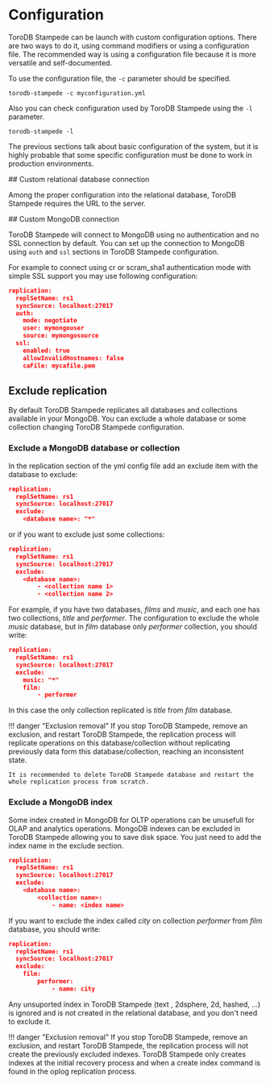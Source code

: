 <h1>Configuration</h1>

ToroDB Stampede can be launch with custom configuration options. There are two ways to do it, using command modifiers or using a configuration file. The recommended way is using a configuration file because it is more versatile and self-documented.

To use the configuration file, the `-c` parameter should be specified.

```no-highlight
torodb-stampede -c myconfiguration.yml

```

Also you can check configuration used by ToroDB Stampede using the `-l` parameter.

```no-highlight
torodb-stampede -l
```

The previous sections talk about basic configuration of the system, but it is highly probable that some specific configuration must be done to work in production environments.

## Custom relational database connection

Among the proper configuration into the relational database, ToroDB Stampede requires the URL to the server.

## Custom MongoDB connection

ToroDB Stampede will connect to MongoDB using no authentication and no SSL connection by default. You can set up the connection to MongoDB using `auth` and `ssl` sections in ToroDB Stampede configuration.

For example to connect using cr or scram_sha1 authentication mode with simple SSL support you may use following configuration:

```json
replication:
  replSetName: rs1
  syncSource: localhost:27017
  auth:
    mode: negotiate
    user: mymongouser
    source: mymongosource
  ssl:
    enabled: true
    allowInvalidHostnames: false
    caFile: mycafile.pem
```

## Exclude replication

By default ToroDB Stampede replicates all databases and collections available in your MongoDB. You can exclude a whole database or some collection changing ToroDB Stampede configuration.

### Exclude a MongoDB database or collection

In the replication section of the yml config file add an exclude item with the database to exclude:   

```json
replication:
  replSetName: rs1
  syncSource: localhost:27017
  exclude: 
    <database name>: "*"
```

or if you want to exclude just some collections:

```json
replication:
  replSetName: rs1
  syncSource: localhost:27017
  exclude: 
    <database name>:
    	- <collection name 1>
    	- <collection name 2>
```

For example, if you have two databases, *films* and *music*, and each one has two collections, *title* and *performer*. The configuration to exclude the whole *music* database, but in *film* database only *performer* collection, you should write:  

```json
replication:
  replSetName: rs1
  syncSource: localhost:27017
  exclude: 
    music: "*"
    film: 
        - performer
```

In this case the only collection replicated is *title* from *film* database.

!!! danger "Exclusion removal"
	If you stop ToroDB Stampede, remove an exclusion, and restart ToroDB Stampede, the replication process will replicate operations on this database/collection without replicating previously data form this database/collection, reaching an inconsistent state.
	
	It is recommended to delete ToroDB Stampede database and restart the whole replication process from scratch.     

### Exclude a MongoDB index

Some index created in MongoDB for OLTP operations can be unusefull for OLAP and analytics operations. MongoDB indexes can be excluded in ToroDB Stampede allowing you to save disk space. You just need to add the index name  in the exclude section.

```json
replication:
  replSetName: rs1
  syncSource: localhost:27017
  exclude: 
    <database name>:
    	<collection name>:
    		- name: <index name>
```

If you want to exclude the index called *city* on collection *performer* from *film* database, you should write: 

```json
replication:
  replSetName: rs1
  syncSource: localhost:27017
  exclude: 
    film: 
        performer:
        	- name: city
```

Any unsuported index in ToroDB Stampede (text , 2dsphere, 2d, hashed, ...) is ignored and is not created in the relational database, and you don't need to exclude it.  

!!! danger "Exclusion removal"
	If you stop ToroDB Stampede, remove an exclusion, and restart ToroDB Stampede, the replication process will not create the previously excluded indexes. ToroDB Stampede only creates indexes at the initial recovery process and when a create index command is found in the oplog replication process.
